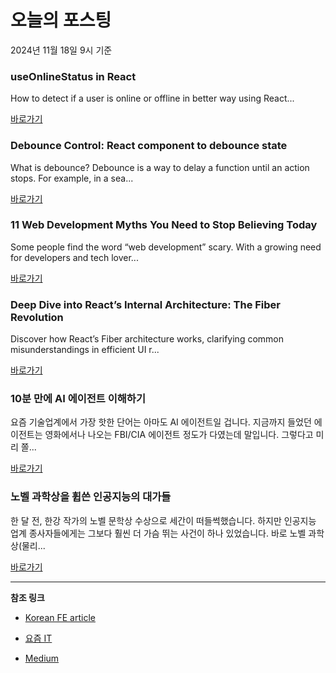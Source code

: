 # 오늘의 포스팅 
2024년 11월 18일 9시 기준 

### useOnlineStatus in React 

 How to detect if a user is online or offline in better way using React... 

 [바로가기](https://medium.com/m/signin?actionUrl=https%3A%2F%2Fmedium.com%2F_%2Fbookmark%2Fp%2F4accf5ff07a7&operation=register&redirect=https%3A%2F%2Fblog.classyendeavors.com%2Fuseonlinestatus-in-react-4accf5ff07a7&source=---recommended_stories---reactjs---0-84----------------bookmark_preview----57054b57_bc49_48c2_a3f6_aae2a7367e79-------) 

### Debounce Control: React component to debounce state 

 What is debounce? Debounce is a way to delay a function until an action stops. For example, in a sea... 

 [바로가기](https://medium.com/m/signin?actionUrl=https%3A%2F%2Fmedium.com%2F_%2Fbookmark%2Fp%2Fdcf06e19eda6&operation=register&redirect=https%3A%2F%2Fmedium.com%2F%40pranaybajracharya%2Fdebounce-control-react-component-to-debounce-state-dcf06e19eda6&source=---recommended_stories---nextjs---0-84----------------bookmark_preview----247f9479_7738_4414_8c8a_0eb552225395-------) 

### 11 Web Development Myths You Need to Stop Believing Today 

 Some people find the word “web development” scary. With a growing need for developers and tech lover... 

 [바로가기](https://medium.com/m/signin?actionUrl=https%3A%2F%2Fmedium.com%2F_%2Fbookmark%2Fp%2F0dd3e115ff00&operation=register&redirect=https%3A%2F%2Fpinjarirehan.medium.com%2F11-web-development-myths-you-need-to-stop-believing-today-0dd3e115ff00&source=---recommended_stories---front_end_development---0-84----------------bookmark_preview----b7f055f5_2363_4246_96b0_1b486a5bec1c-------) 

### Deep Dive into React’s Internal Architecture: The Fiber Revolution 

 Discover how React’s Fiber architecture works, clarifying common misunderstandings in efficient UI r... 

 [바로가기](https://medium.com/m/signin?actionUrl=https%3A%2F%2Fmedium.com%2F_%2Fbookmark%2Fp%2F08dcf66b309d&operation=register&redirect=https%3A%2F%2Fmedium.com%2F%40canpolat.dev%2Fdeep-dive-into-reacts-internal-architecture-from-virtual-dom-to-fiber-08dcf66b309d&source=---recommended_stories---react---0-84----------------bookmark_preview----93932c82_cbb1_4955_80e4_12ebed549b38-------) 

### 10분 만에 AI 에이전트 이해하기 

 요즘 기술업계에서 가장 핫한 단어는 아마도 AI 에이전트일 겁니다. 지금까지 들었던 에이전트는 영화에서나 나오는 FBI/CIA 에이전트 정도가 다였는데 말입니다. 그렇다고 미리 쫄... 

 [바로가기](https://yozm.wishket.com/magazine/detail/2849/) 

### 노벨 과학상을 휩쓴 인공지능의 대가들 

 한 달 전, 한강 작가의 노벨 문학상 수상으로 세간이 떠들썩했습니다. 하지만 인공지능 업계 종사자들에게는 그보다 훨씬 더 가슴 뛰는 사건이 하나 있었습니다. 바로 노벨 과학상(물리... 

 [바로가기](https://yozm.wishket.com/magazine/detail/2847/) 

---

**참조 링크**

- [Korean FE article](https://kofearticle.substack.com) 

- [요즘 IT](https://yozm.wishket.com/magazine) 

- [Medium](https://medium.com) 

